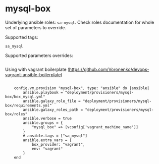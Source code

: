 mysql-box
=========

Underlying ansible roles: `sa-mysql`.  Check roles documentation for whole set of parameters to override.

Supported tags:

`sa_mysql`

Supported parameters overrides:


```
```


Using with vagrant boilerplate (https://github.com/Voronenko/devops-vagrant-ansible-boilerplate)

```

    config.vm.provision "mysql-box", type: "ansible" do |ansible|
        ansible.playbook = "deployment/provisioners/mysql-box/box_mysql.yml"
        ansible.galaxy_role_file = "deployment/provisioners/mysql-box/requirements.yml"
        ansible.galaxy_roles_path = "deployment/provisioners/mysql-box/roles"
        ansible.verbose = true
        ansible.groups = {
            "mysql_box" => [vconfig['vagrant_machine_name']]
        }
        # ansible.tags = ["sa_mysql"]
        ansible.extra_vars = {
            box_provider: "vagrant",
            env: "vagrant"
        }
    end


```
